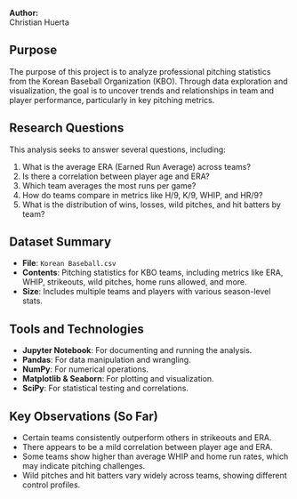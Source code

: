 **Author:**  
Christian Huerta

## Purpose
The purpose of this project is to analyze professional pitching statistics from the Korean Baseball Organization (KBO). Through data exploration and visualization, the goal is to uncover trends and relationships in team and player performance, particularly in key pitching metrics.

## Research Questions
This analysis seeks to answer several questions, including:

1. What is the average ERA (Earned Run Average) across teams?
2. Is there a correlation between player age and ERA?
3. Which team averages the most runs per game?
4. How do teams compare in metrics like H/9, K/9, WHIP, and HR/9?
5. What is the distribution of wins, losses, wild pitches, and hit batters by team?

## Dataset Summary
- **File**: `Korean Baseball.csv`
- **Contents**: Pitching statistics for KBO teams, including metrics like ERA, WHIP, strikeouts, wild pitches, home runs allowed, and more.
- **Size**: Includes multiple teams and players with various season-level stats.

## Tools and Technologies
- **Jupyter Notebook**: For documenting and running the analysis.
- **Pandas**: For data manipulation and wrangling.
- **NumPy**: For numerical operations.
- **Matplotlib & Seaborn**: For plotting and visualization.
- **SciPy**: For statistical testing and correlations.

## Key Observations (So Far)
- Certain teams consistently outperform others in strikeouts and ERA.
- There appears to be a mild correlation between player age and ERA.
- Some teams show higher than average WHIP and home run rates, which may indicate pitching challenges.
- Wild pitches and hit batters vary widely across teams, showing different control profiles.
